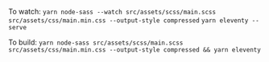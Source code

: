 To watch:
`yarn node-sass --watch src/assets/scss/main.scss src/assets/css/main.min.css --output-style compressed`
`yarn eleventy --serve`

To build:
`yarn node-sass src/assets/scss/main.scss src/assets/css/main.min.css --output-style compressed && yarn eleventy`
